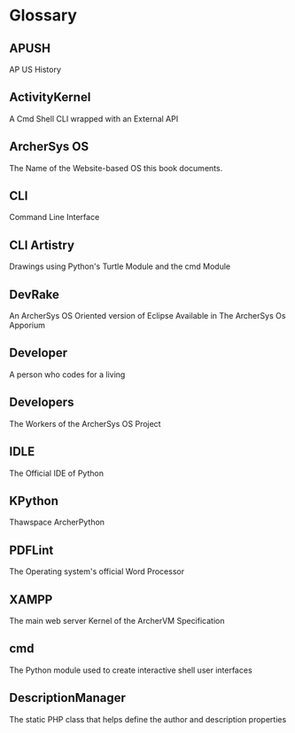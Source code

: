 # Glossary

## APUSH

AP US History

## ActivityKernel

A Cmd Shell CLI wrapped with an External API

## ArcherSys OS

The Name of the Website-based OS this book documents.

## CLI

Command Line Interface

## CLI Artistry

Drawings using Python's Turtle Module and the cmd Module

## DevRake

An ArcherSys OS  Oriented version of Eclipse Available in The ArcherSys Os Apporium

## Developer

A person who codes for a living

## Developers

The Workers of the ArcherSys OS Project

## IDLE

The Official IDE of Python

## KPython

Thawspace ArcherPython

## PDFLint

The Operating system's official Word Processor

## XAMPP

The main web server Kernel of the ArcherVM Specification

## cmd

The Python module used to create interactive shell user interfaces

## DescriptionManager

The static PHP class that helps define the author and description properties